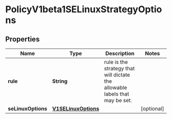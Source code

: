 

# PolicyV1beta1SELinuxStrategyOptions

## Properties

Name | Type | Description | Notes
------------ | ------------- | ------------- | -------------
**rule** | **String** | rule is the strategy that will dictate the allowable labels that may be set. | 
**seLinuxOptions** | [**V1SELinuxOptions**](V1SELinuxOptions.md) |  |  [optional]



